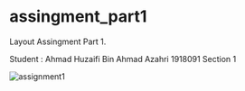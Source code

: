 # assingment_part1
Layout Assingment Part 1. 

Student : Ahmad Huzaifi Bin Ahmad Azahri 1918091 Section 1

![assignment1](https://user-images.githubusercontent.com/25504609/147342555-e84a165f-fdb2-4358-a15e-0a41e04046e3.png)
